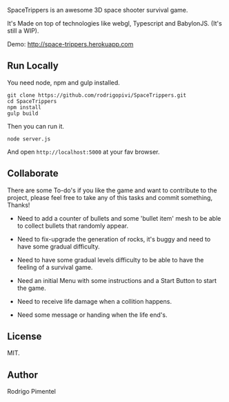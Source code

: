 SpaceTrippers is an awesome 3D space shooter survival game.

It's Made on top of technologies like webgl, Typescript and BabylonJS.
(It's still a WIP).

Demo: http://space-trippers.herokuapp.com


## Run Locally ##
You need node, npm and gulp installed.

```
git clone https://github.com/rodrigopivi/SpaceTrippers.git
cd SpaceTrippers
npm install
gulp build
```
Then you can run it.
```
node server.js
```
And open `http://localhost:5000` at your fav browser.

## Collaborate ##

There are some To-do's if you like the game and want to contribute to the project, please feel free to take any of this tasks and commit something, Thanks!

* Need to add a counter of bullets and some 'bullet item' mesh to be able to collect bullets that randomly appear.

* Need to fix-upgrade the generation of rocks, it's buggy and need to have some gradual difficulty.

* Need to have some gradual levels difficulty to be able to have the feeling of a survival game.

* Need an initial Menu with some instructions and a Start Button to start the game.

* Need to receive life damage when a collition happens.

* Need some message or handing when the life end's.

## License ##

MIT.

## Author ##

Rodrigo Pimentel
